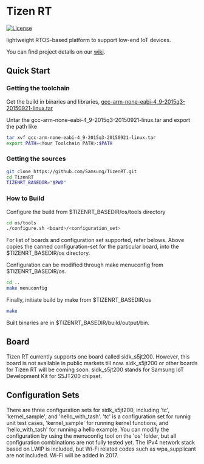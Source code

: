 # Tizen RT

[![License](https://img.shields.io/badge/licence-Apache%202.0-brightgreen.svg?style=flat)](LICENSE)

lightweight RTOS-based platform to support low-end IoT devices.

You can find project details on our [wiki](https://github.com/Samsung/TizenRT/wiki).

## Quick Start
### Getting the toolchain

Get the build in binaries and libraries, [gcc-arm-none-eabi-4_9-2015q3-20150921-linux.tar](https://launchpad.net/gcc-arm-embedded/4.9/4.9-2015-q3-update)

Untar the gcc-arm-none-eabi-4_9-2015q3-20150921-linux.tar and export the path like

```bash
tar xvf gcc-arm-none-eabi-4_9-2015q3-20150921-linux.tar
export PATH=<Your Toolchain PATH>:$PATH
```

### Getting the sources

```bash
git clone https://github.com/Samsung/TizenRT.git
cd TizenRT
TIZENRT_BASEDIR="$PWD"
```

### How to Build

Configure the build from $TIZENRT_BASEDIR/os/tools directory
```bash
cd os/tools
./configure.sh <board>/<configuration_set>
```
For list of boards and configuration set supported, refer belows.
Above copies the canned configuration-set for the particular board, into the $TIZENRT_BASEDIR/os directory.

Configuration can be modified through make menuconfig from $TIZENRT_BASEDIR/os.
```bash
cd ..
make menuconfig
```

Finally, initiate build by make from $TIZENRT_BASEDIR/os
```bash
make
```

Built binaries are in $TIZENRT_BASEDIR/build/output/bin.

## Board
Tizen RT currently supports one board called sidk_s5jt200. However, this board is not available in public markets till now. sidk_s5jt200 or other boards for Tizen RT will be coming soon.
  sidk_s5jt200 stands for Samsung IoT Development Kit for S5JT200 chipset.

## Configuration Sets
There are three configuration sets for sidk_s5jt200, including 'tc', 'kernel_sample', and 'hello_with_tash'.
'tc' is a configuration set for runnig unit test cases, 'kernel_sample' for running kernel functions, and 'hello_with_tash' for running a hello example.
You can modify the configuration by using the menuconfig tool on the 'os' folder, but all configuration combinations are not fully tested yet.
The IPv4 network stack based on LWIP is included, but Wi-Fi related codes such as wpa_supplicant are not included.
Wi-Fi will be added in 2017.
